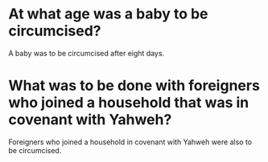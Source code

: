 # At what age was a baby to be circumcised?

A baby was to be circumcised after eight days.

# What was to be done with foreigners who joined a household that was in covenant with Yahweh?

Foreigners who joined a household in covenant with Yahweh were also to be circumcised.
